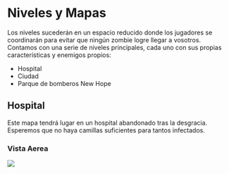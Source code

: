 # Niveles y Mapas
Los niveles sucederán en un espacio reducido donde los jugadores se coordinarán para evitar que ningún zombie logre llegar a vosotros.
Contamos con una serie de niveles principales, cada uno con sus propias características y enemigos propios:
- Hospital
- Ciudad
- Parque de bomberos New Hope

## Hospital
Este mapa tendrá lugar en un hospital abandonado tras la desgracia. Esperemos que no haya camillas suficientes para tantos infectados.

### Vista Aerea
![](https://github.com/kevincerro-dvrv/dxpp-gdd/blob/feature/instances/mapas/Hospital/hospital_vista_aerea.png?raw=true)
